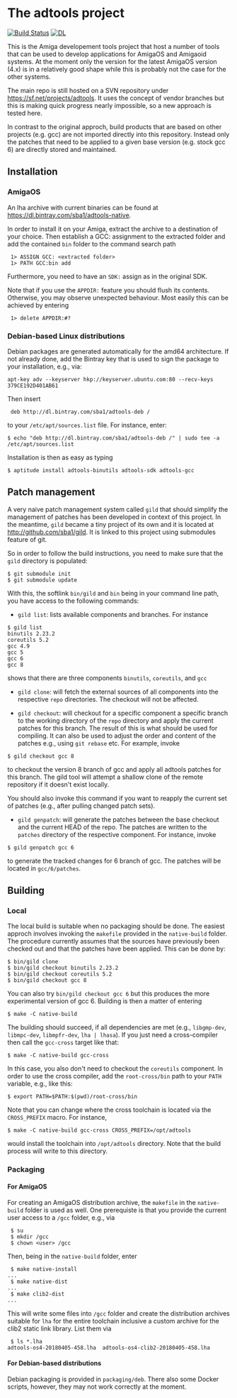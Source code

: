 The adtools project
===================

[![Build Status](https://travis-ci.org/sba1/adtools.svg?branch=master)](https://travis-ci.org/sba1/adtools)
[![DL](https://api.bintray.com/packages/sba1/adtools-native/adtools/images/download.svg)](https://bintray.com/sba1/adtools-native/adtools/_latestVersion#files)

This is the Amiga developement tools project that host a number of tools
that can be used to develop applications for AmigaOS and Amigaoid
systems. At the moment only the version for the latest AmigaOS version
(4.x) is in a relatively good shape while this is probably not the case
for the other systems.

The main repo is still hosted on a SVN repository under
https://sf.net/projects/adtools. It uses the concept of vendor branches
but this is making quick progress nearly impossible, so a new approach
is tested here.

In contrast to the original approch, build products that are based on 
other projects (e.g. gcc) are not imported directly into this 
repository. Instead only the patches that need to be applied to a given 
base version (e.g. stock gcc 6) are directly stored and maintained.

Installation
------------

### AmigaOS

An lha archive with current binaries can be found at https://dl.bintray.com/sba1/adtools-native.

In order to install it on your Amiga, extract the archive to a destination of your
choice. Then establish a GCC: assignment to the extracted folder and add the contained
```bin``` folder to the command search path

```
 1> ASSIGN GCC: <extracted folder>
 1> PATH GCC:bin add
```

Furthermore, you need to have an ```SDK:``` assign as in the original SDK.

Note that if you use the ```APPDIR:``` feature you should flush its contents. Otherwise,
you may observe unexpected behaviour. Most easily this can be achieved by entering

```
 1> delete APPDIR:#?
```


### Debian-based Linux distributions

Debian packages are generated automatically for the amd64 architecture. If not already
done, add the Bintray key that is used to sign the package to your installation, e.g., via:

```
apt-key adv --keyserver hkp://keyserver.ubuntu.com:80 --recv-keys 379CE192D401AB61
```

Then insert

```
 deb http://dl.bintray.com/sba1/adtools-deb /
```

to your ```/etc/apt/sources.list``` file. For instance, enter:

```
$ echo "deb http://dl.bintray.com/sba1/adtools-deb /" | sudo tee -a /etc/apt/sources.list
```

Installation is then as easy as typing

```
$ aptitude install adtools-binutils adtools-sdk adtools-gcc
```

Patch management
----------------

A very naive patch management system called ```gild``` that should simplify the
management of patches has been developed in context of this project. In the
meantime, ```gild``` became a tiny project of its own and it is located at
http://github.com/sba1/gild. It is linked to this project using submodules
feature of git.

So in order to follow the build instructions, you need to make sure that the
```gild``` directory is populated:

```
$ git submodule init
$ git submodule update
````
With this, the softlink ```bin/gild``` and ```bin``` being in your command
line path, you have access to the following commands:


* ```gild list```: lists available components and branches. For instance
 ```
 $ gild list
 binutils 2.23.2
 coreutils 5.2
 gcc 4.9
 gcc 5
 gcc 6
 gcc 8
 ```
 shows that there are three components ```binutils```, ```coreutils```,
 and ```gcc```

* ```gild clone```: will fetch the external sources of all components into
 the respective ```repo``` directories. The checkout will not be affected.

* ```gild checkout```: will checkout for a specific component a specific
 branch to the working directory of the ```repo``` directory and apply
 the current patches for this branch. The result of this is what should
 be used for compiling. It can also be used to adjust the order and
 content of the patches e.g., using ```git rebase``` etc. For example,
 invoke
 ```
 $ gild checkout gcc 8
 ```
 to checkout the version 8 branch of gcc and apply all adtools patches
 for this branch. The gild tool will attempt a shallow clone of the
 remote repository if it doesn't exist locally.

 You should also invoke this command if you want to reapply the current
 set of patches (e.g., after pulling changed patch sets).

* ```gild genpatch```: will generate the patches between the base checkout
 and the current HEAD of the repo. The patches are written to the
 ```patches``` directory of the respective component. For instance,
 invoke
 ```
 $ gild genpatch gcc 6
 ```
 to generate the tracked changes for 6 branch of gcc. The patches will
 be located in ```gcc/6/patches```.

Building
--------

### Local

The local build is suitable when no packaging should be done. The easiest
approch involves invoking the ```makefile``` provided in the
```native-build``` folder. The procedure currently assumes that the sources
have previously been checked out and that the patches have been applied.
This can be done by:
```
$ bin/gild clone
$ bin/gild checkout binutils 2.23.2
$ bin/gild checkout coreutils 5.2
$ bin/gild checkout gcc 8
```
You can also try ```bin/gild checkout gcc 6``` but this produces the more
experimental version of gcc 6. Building is then a matter of entering
```
$ make -C native-build
```

The building should succeed, if all dependencies are met (e.g.,
```libgmp-dev```, ```libmpc-dev```, ```libmpfr-dev```, ```lha | lhasa```).
If you just need a cross-compiler then call the ```gcc-cross``` target like
that:

```
$ make -C native-build gcc-cross
```

In this case, you also don't need to checkout the ```coreutils```
component. In order to use the cross compiler, add the ```root-cross/bin```
path to your ```PATH``` variable, e.g., like this:

```
$ export PATH=$PATH:$(pwd)/root-cross/bin
```

Note that you can change where the cross toolchain is located via the
```CROSS_PREFIX``` macro. For instance,

```
$ make -C native-build gcc-cross CROSS_PREFIX=/opt/adtools
```
would install the toolchain into ```/opt/adtools``` directory. Note that
the build process will write to this directory.

### Packaging

#### For AmigaOS

For creating an AmigaOS distribution archive, the ```makefile``` in the
```native-build``` folder is used as well. One prerequiste is that you
provide the current user access to a ```/gcc``` folder, e.g., via
```
 $ su
 $ mkdir /gcc
 $ chown <user> /gcc
```

Then, being in the ```native-build``` folder, enter

```
 $ make native-install
...
 $ make native-dist
...
 $ make clib2-dist
...
```

This will write some files into ```/gcc``` folder and create the
distribution archives suitable for ```lha``` for the entire toolchain
inclusive a custom archive for the clib2 static link library. List them
via
```
 $ ls *.lha
adtools-os4-20180405-458.lha  adtools-os4-clib2-20180405-458.lha
```

#### For Debian-based distributions

Debian packaging is provided in ```packaging/deb```. There also some Docker
scripts, however, they may not work correctly at the moment.
